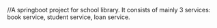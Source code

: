 //A springboot project for school library. It consists of mainly 3 services: book service, student service, loan service.
